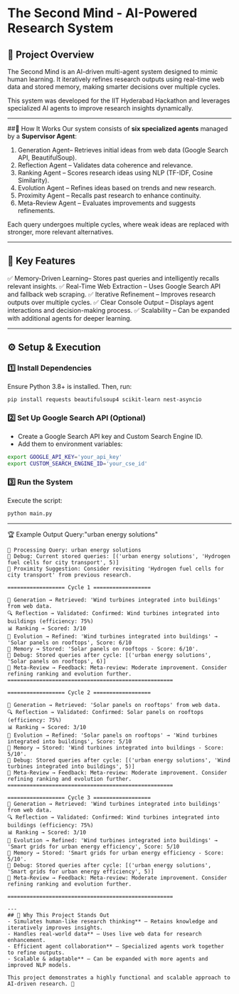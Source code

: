 # The Second Mind - AI-Powered Research System

## 🚀 Project Overview
The Second Mind is an AI-driven multi-agent system designed to mimic human learning. It iteratively refines research outputs using real-time web data and stored memory, making smarter decisions over multiple cycles.

This system was developed for the IIT Hyderabad Hackathon and leverages specialized AI agents to improve research insights dynamically.

---
##🧠 How It Works
Our system consists of **six specialized agents** managed by a **Supervisor Agent**:
1. Generation Agent– Retrieves initial ideas from web data (Google Search API, BeautifulSoup).
2. Reflection Agent – Validates data coherence and relevance.
3. Ranking Agent – Scores research ideas using NLP (TF-IDF, Cosine Similarity).
4. Evolution Agent – Refines ideas based on trends and new research.
5. Proximity Agent – Recalls past research to enhance continuity.
6. Meta-Review Agent – Evaluates improvements and suggests refinements.

Each query undergoes multiple cycles, where weak ideas are replaced with stronger, more relevant alternatives.

---
## 🔑 Key Features
✅ Memory-Driven Learning– Stores past queries and intelligently recalls relevant insights.
✅ Real-Time Web Extraction – Uses Google Search API and fallback web scraping.
✅ Iterative Refinement – Improves research outputs over multiple cycles.
✅ Clear Console Output – Displays agent interactions and decision-making process.
✅ Scalability – Can be expanded with additional agents for deeper learning.

---
## ⚙️ Setup & Execution
### 1️⃣ Install Dependencies
Ensure Python 3.8+ is installed. Then, run:
```bash
pip install requests beautifulsoup4 scikit-learn nest-asyncio
```

### 2️⃣ Set Up Google Search API (Optional)
- Create a Google Search API key and Custom Search Engine ID.
- Add them to environment variables:
```bash
export GOOGLE_API_KEY='your_api_key'
export CUSTOM_SEARCH_ENGINE_ID='your_cse_id'
```

### 3️⃣ Run the System
Execute the script:
```bash
python main.py
```

---
🏆 Example Output
Query:"urban energy solutions"
```
🚀 Processing Query: urban energy solutions
🔎 Debug: Current stored queries: [('urban energy solutions', 'Hydrogen fuel cells for city transport', 5)]
🔗 Proximity Suggestion: Consider revisiting 'Hydrogen fuel cells for city transport' from previous research.

================== Cycle 1 ==================

🧠 Generation → Retrieved: 'Wind turbines integrated into buildings' from web data.
🔍 Reflection → Validated: Confirmed: Wind turbines integrated into buildings (efficiency: 75%)
📊 Ranking → Scored: 3/10
🔄 Evolution → Refined: 'Wind turbines integrated into buildings' → 'Solar panels on rooftops', Score: 6/10
💾 Memory → Stored: 'Solar panels on rooftops - Score: 6/10'.
🔎 Debug: Stored queries after cycle: [('urban energy solutions', 'Solar panels on rooftops', 6)]
📌 Meta-Review → Feedback: Meta-review: Moderate improvement. Consider refining ranking and evolution further.
====================================================

================== Cycle 2 ==================

🧠 Generation → Retrieved: 'Solar panels on rooftops' from web data.
🔍 Reflection → Validated: Confirmed: Solar panels on rooftops (efficiency: 75%)
📊 Ranking → Scored: 3/10
🔄 Evolution → Refined: 'Solar panels on rooftops' → 'Wind turbines integrated into buildings', Score: 5/10
💾 Memory → Stored: 'Wind turbines integrated into buildings - Score: 5/10'.
🔎 Debug: Stored queries after cycle: [('urban energy solutions', 'Wind turbines integrated into buildings', 5)]
📌 Meta-Review → Feedback: Meta-review: Moderate improvement. Consider refining ranking and evolution further.
====================================================

================== Cycle 3 ==================
🧠 Generation → Retrieved: 'Wind turbines integrated into buildings' from web data.
🔍 Reflection → Validated: Confirmed: Wind turbines integrated into buildings (efficiency: 75%)
📊 Ranking → Scored: 3/10
🔄 Evolution → Refined: 'Wind turbines integrated into buildings' → 'Smart grids for urban energy efficiency', Score: 5/10
💾 Memory → Stored: 'Smart grids for urban energy efficiency - Score: 5/10'.
🔎 Debug: Stored queries after cycle: [('urban energy solutions', 'Smart grids for urban energy efficiency', 5)]
📌 Meta-Review → Feedback: Meta-review: Moderate improvement. Consider refining ranking and evolution further.

====================================================

---
## 📌 Why This Project Stands Out
- Simulates human-like research thinking** – Retains knowledge and iteratively improves insights.
- Handles real-world data** – Uses live web data for research enhancement.
- Efficient agent collaboration** – Specialized agents work together to refine outputs.
- Scalable & adaptable** – Can be expanded with more agents and improved NLP models.

This project demonstrates a highly functional and scalable approach to AI-driven research. 🚀



